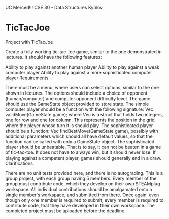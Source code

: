 UC Merced!!!
CSE 30 - Data Structures
Kyrilov

# TicTacJoe
Project with TicTacJoe


Create a fully working tic-tac-toe game, similar to the one demonstrated in lectures. It should have the following features:

Ability to play against another human player
Ability to play against a weak computer player
Ability to play against a more sophisticated computer player
Requirements

There must be a menu, where users can select options, similar to the one shown in lectures. The options should include a choice of opponent (human/computer) and computer opponent difficulty level.
The game should use the GameState object provided to store state.
The simple computer player should be a function with the following signature: Vec validMove(GameState game); where Vec is a struct that holds two integers, one for row and one for column. This represents the position in the grid where the player whose turn it is should play.
The sophisticated player should be a function: Vec findBestMove(GameState game), possibly with additional parameters which should all have default values, so that the function can be called with only a GameState object.
The sophisticated player should be unbeatable. That is to say, it can not be beaten in a game of tic-tac-toe. It does not have to always win, but it should never lose. If playing against a competent player, games should generally end in a draw.
Clarifications

There are no unit tests provided here, and there is no autograding.
This is a group project, with each group having 5 members.
Every member of the group must contribute code, which they develop on their own STEAMplug workspace.
All individual contributions should be amalgamated onto a single member's workspace, and submitted from there. Once again, even though only one member is required to submit, every member is required to contribute code, that they have developed in their own workspace.
The completed project must be uploaded before the deadline.
